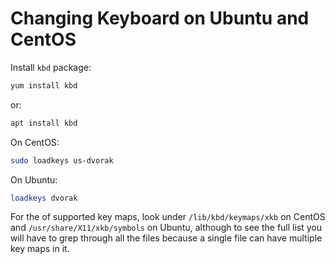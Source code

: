 # Changing Keyboard on Ubuntu and CentOS

Install `kbd` package:

```sh
yum install kbd
```

or:

```sh
apt install kbd
```

On CentOS:

```sh
sudo loadkeys us-dvorak
```

On Ubuntu:

```sh
loadkeys dvorak
```

For the of supported key maps, look under `/lib/kbd/keymaps/xkb` on CentOS and `/usr/share/X11/xkb/symbols` on Ubuntu, although to see the full list you will have to grep through all the files because a single file can have multiple key maps in it.
